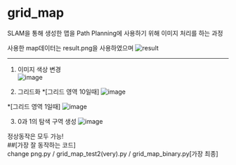 # grid_map

SLAM을 통해 생성한 맵을 Path Planning에 사용하기 위해 이미지 처리를 하는 과정

사용한 map데이터는 result.png을 사용하였으며
![result](https://github.com/user-attachments/assets/9572a8ca-3df3-480a-b80d-9e87cc54fba4)

---

1. 이미지 색상 변경<br/>
![image](https://github.com/user-attachments/assets/1cd833a1-acc1-48de-867b-22ae712fc9f5)

2. 그리드화
*[그리드 영역 10일때]
![image](https://github.com/user-attachments/assets/58486abf-be6a-4cca-adff-c795dba7619e)

*[그리드 영역 1일때]
![image](https://github.com/user-attachments/assets/df4fe345-502c-4cd8-ad94-9f8352235a3c)

3. 0과 1의 탐색 구역 생성
![image](https://github.com/user-attachments/assets/37b60beb-1343-4c34-8809-6cee9fcec9a0)

정상동작은 모두 가능!<br/> 
##[가장 잘 동작하는 코드] <br/> 
change png.py / grid_map_test2(very).py / grid_map_binary.py[가장 최종]
